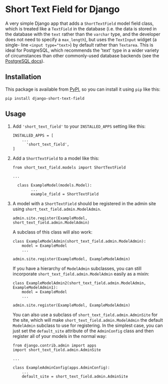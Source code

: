 # Short Text Field for Django

A very simple Django app that adds a `ShortTextField` model field class, which
is treated like a `TextField` in the database (i.e. the data is stored in the
database with the `text` rather than the `varchar` type, and the developer does
not need to specify a `max_length`), but uses the `TextInput` widget (a single-
line `<input type="text>`) by default rather than `Textarea`. This is ideal for
PostgreSQL, which recommends the 'text' type in a wider variety of
circumstances than other commonly-used database backends (see the
[PostgreSQL docs](https://www.postgresql.org/docs/9.1/static/datatype-character.html)).

## Installation

This package is available from
[PyPI](https://pypi.org/project/django-short-text-field/), so you can install
it using `pip` like this:

    pip install django-short-text-field

## Usage

1. Add `'short_text_field'` to your `INSTALLED_APPS` setting like this:

       INSTALLED_APPS = [
           ...
             'short_text_field',
       ]

2. Add a `ShortTextField` to a model like this:

       from short_text_field.models import ShortTextField
    
       ...

         class ExampleModel(models.Model):
               ...
               example_field = ShortTextField

3. A model with a `ShortTextField` should be registered in the admin site using
   `short_text_field.admin.ModelAdmin`.

       admin.site.register(ExampleModel, short_text_field.admin.ModelAdmin)

    A subclass of this class will also work:

       class ExampleModelAdmin(short_text_field.admin.ModelAdmin):
           model = ExampleModel
           ...

       admin.site.register(ExampleModel, ExampleModelAdmin)

   If you have a hierarchy of `ModelAdmin` subclasses, you can still
   incorporate `short_text_field.admin.ModelAdmin` easily as a mixin:

       class ExampleModelAdmin2(short_text_field.admin.ModelAdmin, ExampleModelAdmin1):
           model = ExampleModel
           ...

       admin.site.register(ExampleModel, ExampleModelAdmin)

   You can also use a subclass of `short_text_field.admin.AdminSite` for the
   site, which will make `short_text_field.admin.ModelAdmin` the default
   `ModelAdmin` subclass to use for registering. In the simplest case, you can
   just set the `default_site` attribute of the `AdminConfig` class and then
   register all of your models in the normal way:

       from django.contrib.admin import apps
       import short_text_field.admin.AdminSite

       ...

       class ExampleAdminConfig(apps.AdminConfig):
           ...
           default_site = short_text_field.admin.AdminSite
